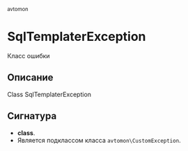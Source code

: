 <small>avtomon</small>

SqlTemplaterException
=====================

Класс ошибки

Описание
-----------

Class SqlTemplaterException

Сигнатура
---------

- **class**.
- Является подклассом класса `avtomon\CustomException`.
